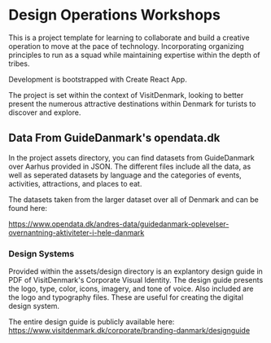 # Design Operations Workshops

This is a project template for learning to collaborate and build a creative operation to move at the pace of technology.
Incorporating organizing principles to run as a squad while maintaining expertise within the depth of tribes.

Development is bootstrapped with Create React App.

The project is set within the context of VisitDenmark, looking to better present the numerous attractive destinations within Denmark for turists to discover and explore. 

## Data From GuideDanmark's opendata.dk

In the project assets directory, you can find datasets from GuideDanmark over Aarhus provided in JSON. The different files include all the data, as well as seperated datasets by language and the categories of events, activities, attractions, and places to eat.

The datasets taken from the larger dataset over all of Denmark and can be found here:

https://www.opendata.dk/andres-data/guidedanmark-oplevelser-overnantning-aktiviteter-i-hele-danmark

### Design Systems 

Provided within the assets/design directory is an explantory design guide in PDF of VisitDenmark's Corporate Visual Identity. The design guide presents the logo, type, color, icons, imagery, and tone of voice. Also included are the logo and typography files. These are useful for creating the digital design system.

The entire design guide is publicly available here:
https://www.visitdenmark.dk/corporate/branding-danmark/designguide
